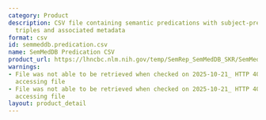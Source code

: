 ```yaml
---
category: Product
description: CSV file containing semantic predications with subject-predicate-object
  triples and associated metadata
format: csv
id: semmeddb.predication.csv
name: SemMedDB Predication CSV
product_url: https://lhncbc.nlm.nih.gov/temp/SemRep_SemMedDB_SKR/SemMedDB_tables/PREDICATION.csv
warnings:
- File was not able to be retrieved when checked on 2025-10-21_ HTTP 403 error when
  accessing file
- File was not able to be retrieved when checked on 2025-10-21_ HTTP 403 error when
  accessing file
layout: product_detail
---
```


